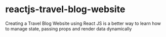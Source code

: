 # reactjs-travel-blog-website
Creating a Travel Blog Website using React JS is a better way to learn how to manage state, passing props and render data dynamically
